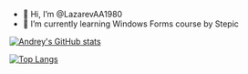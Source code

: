 - 👋 Hi, I’m @LazarevAA1980
- 🌱 I’m currently learning Windows Forms course by Stepic

<!---
LazarevAA1980/LazarevAA1980 is a ✨ special ✨ repository because its `README.md` (this file) appears on your GitHub profile.
You can click the Preview link to take a look at your changes.
--->
[![Andrey's GitHub stats](https://github-readme-stats.vercel.app/api?username=LazarevAA1980)](https://github.com/LazarevAA1980/github-readme-stats)
<!---Для компактной версии-->
[![Top Langs](https://github-readme-stats.vercel.app/api/top-langs/?username=LazarevAA1980&layout=compact)](https://github.com/LazarevAA1980/github-readme-stats)
